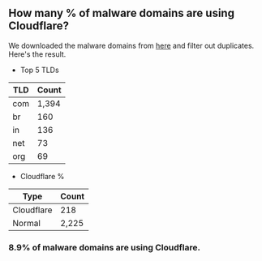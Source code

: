 ## How many % of malware domains are using Cloudflare?


We downloaded the malware domains from [here](https://urlhaus.abuse.ch) and filter out duplicates.
Here's the result.


[//]: # (start replacement)


- Top 5 TLDs

| TLD | Count |
| --- | --- |
| com | 1,394 |
| br | 160 |
| in | 136 |
| net | 73 |
| org | 69 |


- Cloudflare %

| Type | Count |
| --- | --- |
| Cloudflare | 218 |
| Normal | 2,225 |


### 8.9% of malware domains are using Cloudflare.